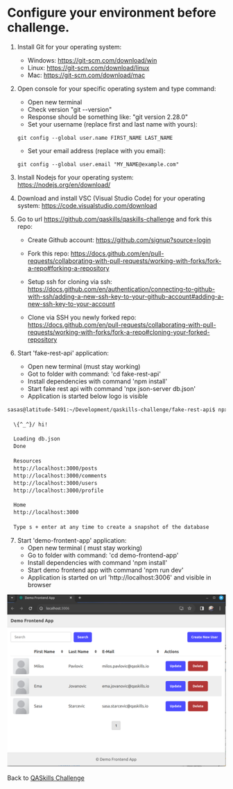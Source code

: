 # Configure your environment before challenge.


1. Install Git for your operating system:
    - Windows: https://git-scm.com/download/win 
    - Linux: https://git-scm.com/download/linux 
    - Mac: https://git-scm.com/download/mac 

2. Open console for your specific operating system and type command:
    - Open new terminal
    - Check version "git --version"
    - Response should be something like: "git version 2.28.0"
    - Set your username (replace first and last name with yours): 
    ```
    git config --global user.name FIRST_NAME LAST_NAME
    ```
    - Set your email address (replace with you email):
    ```
    git config --global user.email "MY_NAME@example.com"
    ```

3. Install Nodejs for your operating system: https://nodejs.org/en/download/

4. Download and install VSC (Visual Studio Code) for your operating system: https://code.visualstudio.com/download 

5. Go to url https://github.com/qaskills/qaskills-challenge and fork this repo:
    
    - Create Github account: https://github.com/signup?source=login

    - Fork this repo: https://docs.github.com/en/pull-requests/collaborating-with-pull-requests/working-with-forks/fork-a-repo#forking-a-repository

    - Setup ssh for cloning via ssh: https://docs.github.com/en/authentication/connecting-to-github-with-ssh/adding-a-new-ssh-key-to-your-github-account#adding-a-new-ssh-key-to-your-account

    - Clone via SSH you newly forked repo: https://docs.github.com/en/pull-requests/collaborating-with-pull-requests/working-with-forks/fork-a-repo#cloning-your-forked-repository




6. Start 'fake-rest-api' application:
    - Open new terminal (must stay working)
    - Got to folder with command: 'cd fake-rest-api'
    - Install dependencies with command 'npm install'
    - Start fake rest api with command 'npx json-server db.json'
    - Application is started below logo is visible

```bash
sasas@latitude-5491:~/Development/qaskills-challenge/fake-rest-api$ npx json-server db.json

  \{^_^}/ hi!

  Loading db.json
  Done

  Resources
  http://localhost:3000/posts
  http://localhost:3000/comments
  http://localhost:3000/users
  http://localhost:3000/profile

  Home
  http://localhost:3000

  Type s + enter at any time to create a snapshot of the database

```

7. Start 'demo-frontent-app' application:
    - Open new terminal ( must stay working)
    - Go to folder with command: 'cd demo-frontend-app'
    - Install dependencies with command 'npm install'
    - Start demo frontend app with command 'npm run dev'
    - Application is started on url 'http://localhost:3006' and visible in browser

![alt text](../images/demo-fe-app.png)

Back to [QASkills Challenge](./../README.md)

